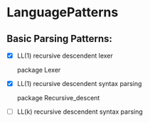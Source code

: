# LanguagePatterns

## Basic Parsing Patterns:

- [x] LL(1) recursive descendent lexer
        
    package Lexer
- [x] LL(1) recursive descendent syntax parsing
        
    package Recursive_descent
- [ ] LL(k) recursive descendent syntax parsing
